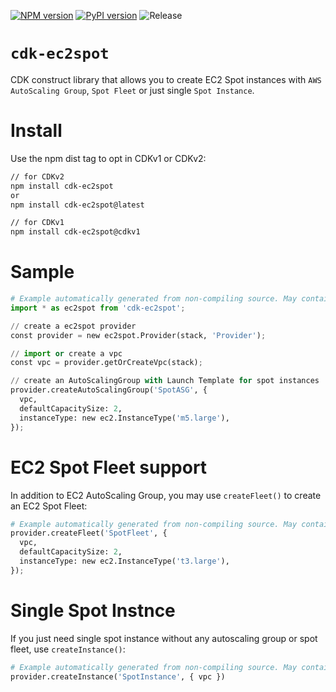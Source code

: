 [![NPM version](https://badge.fury.io/js/cdk-ec2spot.svg)](https://badge.fury.io/js/cdk-ec2spot)
[![PyPI version](https://badge.fury.io/py/cdk-ec2spot.svg)](https://badge.fury.io/py/cdk-ec2spot)
![Release](https://github.com/pahud/cdk-ec2spot/workflows/Release/badge.svg)

# `cdk-ec2spot`

CDK construct library that allows you to create EC2 Spot instances with `AWS AutoScaling Group`, `Spot Fleet` or just single `Spot Instance`.

# Install

Use the npm dist tag to opt in CDKv1 or CDKv2:

```sh
// for CDKv2
npm install cdk-ec2spot
or
npm install cdk-ec2spot@latest

// for CDKv1
npm install cdk-ec2spot@cdkv1
```

# Sample

```python
# Example automatically generated from non-compiling source. May contain errors.
import * as ec2spot from 'cdk-ec2spot';

// create a ec2spot provider
const provider = new ec2spot.Provider(stack, 'Provider');

// import or create a vpc
const vpc = provider.getOrCreateVpc(stack);

// create an AutoScalingGroup with Launch Template for spot instances
provider.createAutoScalingGroup('SpotASG', {
  vpc,
  defaultCapacitySize: 2,
  instanceType: new ec2.InstanceType('m5.large'),
});
```

# EC2 Spot Fleet support

In addition to EC2 AutoScaling Group, you may use `createFleet()` to create an EC2 Spot Fleet:

```python
# Example automatically generated from non-compiling source. May contain errors.
provider.createFleet('SpotFleet', {
  vpc,
  defaultCapacitySize: 2,
  instanceType: new ec2.InstanceType('t3.large'),
});
```

# Single Spot Instnce

If you just need single spot instance without any autoscaling group or spot fleet, use `createInstance()`:

```python
# Example automatically generated from non-compiling source. May contain errors.
provider.createInstance('SpotInstance', { vpc })
```
